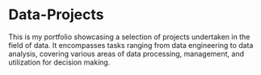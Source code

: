 # Data-Projects
This is my portfolio showcasing a selection of projects undertaken in the field of data. It encompasses tasks ranging from data engineering to data analysis, covering various areas of data processing, management, and utilization for decision making.
